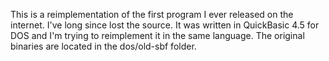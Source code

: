 This is a reimplementation of the first program I ever released on the internet. I've long since lost the source. It was written in QuickBasic 4.5 for DOS and I'm trying to reimplement it in the same language. The original binaries are located in the dos/old-sbf folder.
